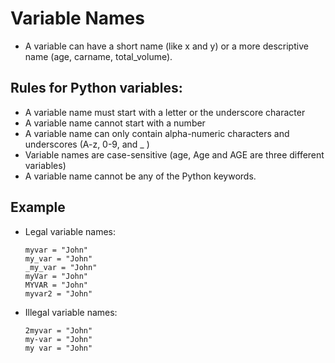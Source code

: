 # Variable Names
- A variable can have a short name (like x and y) or a more descriptive name (age, carname, total_volume).

## Rules for Python variables:

- A variable name must start with a letter or the underscore character
- A variable name cannot start with a number
- A variable name can only contain alpha-numeric characters and underscores (A-z, 0-9, and _ )
- Variable names are case-sensitive (age, Age and AGE are three different variables)
- A variable name cannot be any of the Python keywords.

## Example
- Legal variable names:
   ```
   myvar = "John"
   my_var = "John"
   _my_var = "John"
   myVar = "John"
   MYVAR = "John"
   myvar2 = "John"
   ```
- Illegal variable names:
  ```
  2myvar = "John"
  my-var = "John"
  my var = "John"
  ```

  

   
